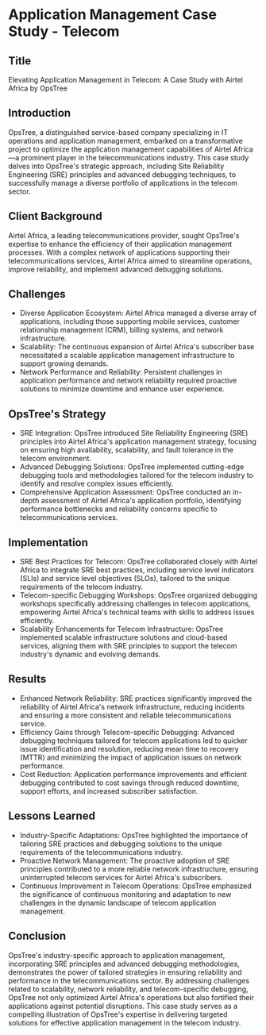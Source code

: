 # Application Management Case Study - Telecom

## Title

Elevating Application Management in Telecom: A Case Study with Airtel Africa by OpsTree

## Introduction

OpsTree, a distinguished service-based company specializing in IT operations and application management, embarked on a transformative project to optimize the application management capabilities of Airtel Africa—a prominent player in the telecommunications industry. This case study delves into OpsTree's strategic approach, including Site Reliability Engineering (SRE) principles and advanced debugging techniques, to successfully manage a diverse portfolio of applications in the telecom sector.

## Client Background

Airtel Africa, a leading telecommunications provider, sought OpsTree's expertise to enhance the efficiency of their application management processes. With a complex network of applications supporting their telecommunications services, Airtel Africa aimed to streamline operations, improve reliability, and implement advanced debugging solutions.

## Challenges

- Diverse Application Ecosystem: Airtel Africa managed a diverse array of applications, including those supporting mobile services, customer relationship management (CRM), billing systems, and network infrastructure.
- Scalability: The continuous expansion of Airtel Africa's subscriber base necessitated a scalable application management infrastructure to support growing demands.
- Network Performance and Reliability: Persistent challenges in application performance and network reliability required proactive solutions to minimize downtime and enhance user experience.

## OpsTree's Strategy

- SRE Integration: OpsTree introduced Site Reliability Engineering (SRE) principles into Airtel Africa's application management strategy, focusing on ensuring high availability, scalability, and fault tolerance in the telecom environment.
- Advanced Debugging Solutions: OpsTree implemented cutting-edge debugging tools and methodologies tailored for the telecom industry to identify and resolve complex issues efficiently.
- Comprehensive Application Assessment: OpsTree conducted an in-depth assessment of Airtel Africa's application portfolio, identifying performance bottlenecks and reliability concerns specific to telecommunications services.

## Implementation

- SRE Best Practices for Telecom: OpsTree collaborated closely with Airtel Africa to integrate SRE best practices, including service level indicators (SLIs) and service level objectives (SLOs), tailored to the unique requirements of the telecom industry.
- Telecom-specific Debugging Workshops: OpsTree organized debugging workshops specifically addressing challenges in telecom applications, empowering Airtel Africa's technical teams with skills to address issues efficiently.
- Scalability Enhancements for Telecom Infrastructure: OpsTree implemented scalable infrastructure solutions and cloud-based services, aligning them with SRE principles to support the telecom industry's dynamic and evolving demands.

## Results

- Enhanced Network Reliability: SRE practices significantly improved the reliability of Airtel Africa's network infrastructure, reducing incidents and ensuring a more consistent and reliable telecommunications service.
- Efficiency Gains through Telecom-specific Debugging: Advanced debugging techniques tailored for telecom applications led to quicker issue identification and resolution, reducing mean time to recovery (MTTR) and minimizing the impact of application issues on network performance.
- Cost Reduction: Application performance improvements and efficient debugging contributed to cost savings through reduced downtime, support efforts, and increased subscriber satisfaction.

## Lessons Learned

- Industry-Specific Adaptations: OpsTree highlighted the importance of tailoring SRE practices and debugging solutions to the unique requirements of the telecommunications industry.
- Proactive Network Management: The proactive adoption of SRE principles contributed to a more reliable network infrastructure, ensuring uninterrupted telecom services for Airtel Africa's subscribers.
- Continuous Improvement in Telecom Operations: OpsTree emphasized the significance of continuous monitoring and adaptation to new challenges in the dynamic landscape of telecom application management.

## Conclusion

OpsTree's industry-specific approach to application management, incorporating SRE principles and advanced debugging methodologies, demonstrates the power of tailored strategies in ensuring reliability and performance in the telecommunications sector. By addressing challenges related to scalability, network reliability, and telecom-specific debugging, OpsTree not only optimized Airtel Africa's operations but also fortified their applications against potential disruptions. This case study serves as a compelling illustration of OpsTree's expertise in delivering targeted solutions for effective application management in the telecom industry.
